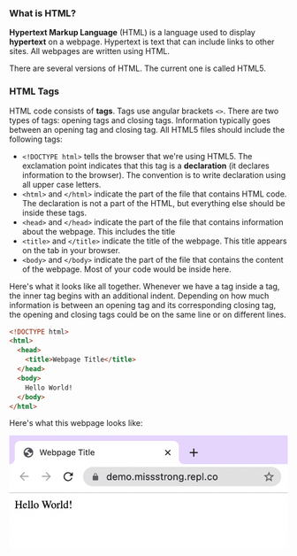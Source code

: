 ### What is HTML?

**Hypertext Markup Language** (HTML) is a language used to display **hypertext** on a webpage. Hypertext is text that can include links to other sites. All webpages are written using HTML.

There are several versions of HTML. The current one is called HTML5.

### HTML Tags

HTML code consists of **tags**. Tags use angular brackets `<>`. There are two types of tags: opening tags and closing tags. Information typically goes between an opening tag and closing tag. All HTML5 files should include the following tags:

* `<!DOCTYPE html>` tells the browser that we're using HTML5. The exclamation point indicates that this tag is a **declaration** (it declares information to the browser). The convention is to write declaration using all upper case letters.
* `<html>` and `</html>` indicate the part of the file that contains HTML code. The declaration is not a part of the HTML, but everything else should be inside these tags.
* `<head>` and `</head>` indicate the part of the file that contains information about the webpage. This includes the title
* `<title>` and `</title>` indicate the title of the webpage. This title appears on the tab in your browser.
* `<body>` and `</body>` indicate the part of the file that contains the content of the webpage. Most of your code would be inside here.

Here's what it looks like all together. Whenever we have a tag inside a tag, the inner tag begins with an additional indent. Depending on how much information is between an opening tag and its corresponding closing tag, the opening and closing tags could be on the same line or on different lines.

```html
<!DOCTYPE html>
<html>
  <head>
    <title>Webpage Title</title>
  </head>
  <body>
    Hello World!
  </body>
</html>
```

Here's what this webpage looks like:

![](../../Images/Hello_World_HTML.png)
